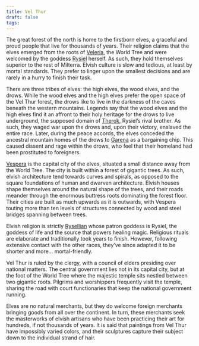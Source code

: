 ```yaml
---
title: Vel Thur
draft: false
tags:
---
```


The great forest of the north is home to the firstborn elves, a graceful and proud people that live for thousands of years. Their religion claims that the elves emerged from the roots of [Veleria](5.%20Locations/Points%20of%20Interest/Veleria%20World%20Tree.md), the World Tree and were welcomed by the goddess [Rysiel](4.%20Characters/Gods/Rysiel.md) herself. As such, they hold themselves superior to the rest of Milterra. Elvish culture is slow and tedious, at least by mortal standards. They prefer to linger upon the smallest decisions and are rarely in a hurry to finish their task.

There are three tribes of elves: the high elves, the wood elves, and the drows. While the wood elves and the high elves prefer the open space of the Vel Thur forest, the drows like to live in the darkness of the caves beneath the western mountains. Legends say that the wood elves and the high elves find it an affront to their holy heritage for the drows to live underground, the supposed domain of [Therok](Therok), Rysiel’s rival brother. As such, they waged war upon the drows and, upon their victory, enslaved the entire race. Later, during the peace accords, the elves conceded the ancestral mountain homes of the drows to [Garena](5.%20Locations/Garena/Garena.md) as a bargaining chip. This caused dissent and rage within the drows, who feel that their homeland had been prostituted to foreigners.

[Vespera](Vespera) is the capital city of the elves, situated a small distance away from the World Tree. The city is built within a forest of gigantic trees. As such, elvish architecture tend towards curves and spirals, as opposed to the square foundations of human and dwarven architecture. Elvish houses shape themselves around the natural shape of the trees, and their roads meander through the enormous buttress roots dominating the forest floor. Their cities are built as much upwards as it is outwards, with Vespera touting more than ten levels of structures connected by wood and steel bridges spanning between trees.

Elvish religion is strictly [Rysellian](6.%20Lore/Religion/Dominant%20Pantheon/Rysellian.md) whose patron goddess is Rysiel, the goddess of life and the source that powers healing magic. Religious rituals are elaborate and traditionally took years to finish. However, following extensive contact with the other races, they’ve since adapted it to be shorter and more… mortal-friendly.

Vel Thur is ruled by the clergy, with a council of elders presiding over national matters. The central government lies not in its capital city, but at the foot of the World Tree where the majestic [](Dungeons%20and%20Dragons/5.%20Locations/Points%20of%20Interest/Veleria%20World%20Tree.md#Garden%20of%20Life|Garden%20of%20Life) temple sits nestled between two gigantic roots. Pilgrims and worshippers frequently visit the temple, sharing the road with court functionaries that keep the national government running.

Elves are no natural merchants, but they do welcome foreign merchants bringing goods from all over the continent. In turn, these merchants seek the masterworks of elvish artisans who have been practicing their art for hundreds, if not thousands of years. It is said that paintings from Vel Thur have impossibly varied colors, and their sculptures capture their subject down to the individual strand of hair.